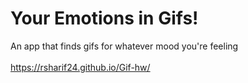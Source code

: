 # Your Emotions in Gifs!

An app that finds gifs for whatever mood you're feeling
<br><br>
https://rsharif24.github.io/Gif-hw/
